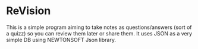 # ReVision

This is a simple program aiming to take notes as questions/answers (sort of a quizz) so you can review them later or share them. 
It uses JSON as a very simple DB using NEWTONSOFT Json library.
